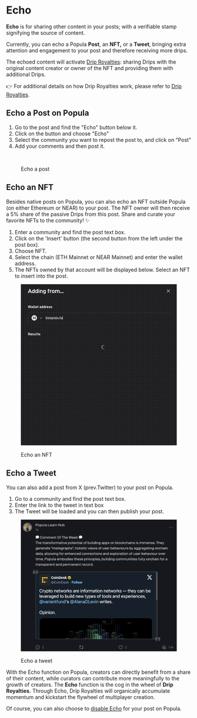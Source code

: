 # Echo

**Echo** is for sharing other content in your posts; with a verifiable stamp signifying the source of content.

Currently, you can echo a Popula **Post**, an **NFT,** or a **Tweet**, bringing extra attention and engagement to your post and therefore receiving more drips.

The echoed content will activate [Drip Royalties](../drips-and-drip-royalties/drip-royalties.md): sharing Drips with the original content creator or owner of the NFT and providing them with additional Drips.

👉 For additional details on how Drip Royalties work, please refer to [Drip Royalties](../drips-and-drip-royalties/drip-royalties.md).



## Echo a Post on Popula

1. Go to the post and find the "Echo" button below it.
2. Click on the button and choose "Echo"
3. Select the community you want to repost the post to, and click on "Post"
4. Add your comments and then post it.

<figure><img src="../.gitbook/assets/echo post.gif" alt=""><figcaption><p>Echo a post</p></figcaption></figure>

## Echo an NFT

Besides native posts on Popula, you can also echo an NFT outside Popula (on either Ethereum or NEAR) to your post. The NFT owner will then receive a 5% share of the passive Drips from this post. Share and curate your favorite NFTs to the community! ✨

1. Enter a community and find the post text box.
2. Click on the 'Insert' button (the second button from the left under the post box).
3. Choose NFT.
4. Select the chain (ETH Mainnet or NEAR Mainnet) and enter the wallet address.
5. The NFTs owned by that account will be displayed below. Select an NFT to insert into the post.

<figure><img src="../.gitbook/assets/echo near nft.gif" alt=""><figcaption><p>Echo an NFT</p></figcaption></figure>

## Echo a Tweet

You can also add a post from X (prev.Twitter) to your post on Popula.

1. Go to a community and find the post text box.
2. Enter the link to the tweet in text box
3. The Tweet will be loaded and you can then publish your post.

<figure><img src="../.gitbook/assets/image (22).png" alt=""><figcaption><p>Echo a tweet</p></figcaption></figure>

With the Echo function on Popula, creators can directly benefit from a share of their content, while curators can contribute more meaningfully to the growth of creators. The **Echo** function is the cog in the wheel of **Drip Royalties.** Through Echo, Drip Royalties will organically accumulate momentum and kickstart the flywheel of multiplayer creation.

Of course, you can also choose to [disable Echo](community-feeds/post.md#set-post-drip-royalties) for your post on Popula.



####
